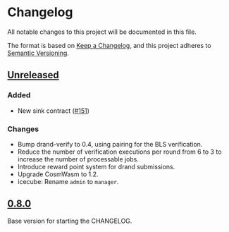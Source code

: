 # Changelog

All notable changes to this project will be documented in this file.

The format is based on [Keep a Changelog](https://keepachangelog.com/en/1.0.0/),
and this project adheres to [Semantic Versioning](https://semver.org/spec/v2.0.0.html).

## [Unreleased]

### Added

- New sink contract ([#151])

[#151]: https://github.com/noislabs/nois-contracts/pull/151

### Changes

- Bump drand-verify to 0.4, using pairing for the BLS verification.
- Reduce the number of verification executions per round from 6 to 3 to increase the number of processable jobs.
- Introduce reward point system for drand submissions.
- Upgrade CosmWasm to 1.2.
- icecube: Rename `admin` to `manager`.

## [0.8.0]

Base version for starting the CHANGELOG.

[unreleased]: https://github.com/noislabs/nois-contracts/compare/v0.8.0...HEAD
[0.8.0]: https://github.com/noislabs/nois-contracts/tree/v0.8.0
